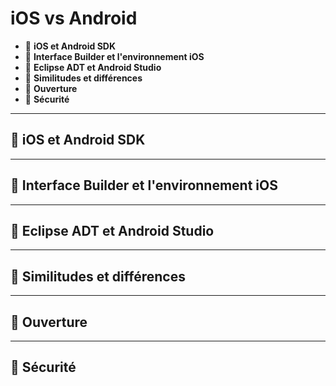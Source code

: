 # iOS vs Android

*  🔖 **iOS et Android SDK**
*  🔖 **Interface Builder et l'environnement iOS**
*  🔖 **Eclipse ADT et Android Studio**
*  🔖 **Similitudes et différences**
*  🔖 **Ouverture**
*  🔖 **Sécurité**

___

## 📑 iOS et Android SDK

___

## 📑 Interface Builder et l'environnement iOS

___

## 📑 Eclipse ADT et Android Studio

___

## 📑 Similitudes et différences

___

## 📑 Ouverture

___

## 📑 Sécurité